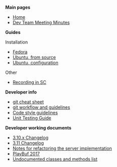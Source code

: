 **Main pages**

* [Home](https://github.com/supercollider/supercollider/wiki)
* [Dev Team Meeting Minutes](https://github.com/supercollider/supercollider/wiki/Dev-Team-Meeting-Minutes)

**Guides**

Installation

* [Fedora](https://github.com/supercollider/supercollider/wiki/Installing-SuperCollider-on-Fedora)
* [Ubuntu, from source](https://github.com/supercollider/supercollider/wiki/Installing-SuperCollider-from-source-on-Ubuntu)
* [Ubuntu, configuration](https://github.com/supercollider/supercollider/wiki/Installing-SuperCollider-on-Ubuntu-systems)

Other

* [Recording in SC](https://github.com/supercollider/supercollider/wiki/Recording-in-SuperCollider-(WIP))

**Developer info**

* [git cheat sheet](https://github.com/supercollider/supercollider/wiki/git-cheat-sheet)
* [git workflow and guidelines](https://github.com/supercollider/supercollider/wiki/git-workflow-and-guidelines)
* [Code style guidelines](https://github.com/supercollider/supercollider/wiki/Code-style-guidelines)
* [Unit Testing Guide](https://github.com/supercollider/supercollider/wiki/Unit-Testing-Guide)

**Developer working documents**

* [3.10.x Changelog](https://github.com/supercollider/supercollider/wiki/Changelog)
* [3.11 Changelog](https://github.com/supercollider/supercollider/wiki/Changelog-3.10)
* [Notes for refactoring the server implementation](https://github.com/supercollider/supercollider/wiki/%5BWIP%5D-notes-for-refactoring-the-server-implementation)
* [PlayBuf 2017](https://github.com/supercollider/supercollider/wiki/PlayBuf-2017)
* [Undocumented classes and methods list](https://github.com/supercollider/supercollider/wiki/Undocumented-classes-and-methods-list)